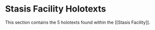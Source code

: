 # Stasis Facility Holotexts

This section contains the 5 holotexts found within the [[Stasis Facility]].
